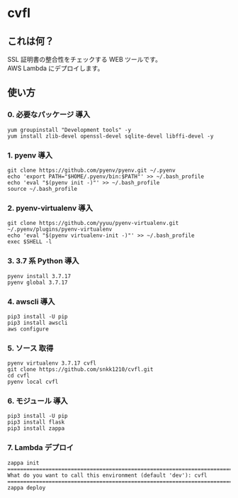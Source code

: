 cvfl
=========

## これは何？

SSL 証明書の整合性をチェックする WEB ツールです。  
AWS Lambda にデプロイします。

## 使い方

### 0. 必要なパッケージ 導入

```
yum groupinstall "Development tools" -y
yum install zlib-devel openssl-devel sqlite-devel libffi-devel -y
```

### 1. pyenv 導入

```
git clone https://github.com/pyenv/pyenv.git ~/.pyenv
echo 'export PATH="$HOME/.pyenv/bin:$PATH"' >> ~/.bash_profile
echo 'eval "$(pyenv init -)"' >> ~/.bash_profile
source ~/.bash_profile
```

### 2. pyenv-virtualenv 導入

```
git clone https://github.com/yyuu/pyenv-virtualenv.git ~/.pyenv/plugins/pyenv-virtualenv
echo 'eval "$(pyenv virtualenv-init -)"' >> ~/.bash_profile
exec $SHELL -l
```

### 3. 3.7 系 Python 導入

```
pyenv install 3.7.17
pyenv global 3.7.17
```

### 4. awscli 導入

```
pip3 install -U pip
pip3 install awscli
aws configure
```

### 5. ソース 取得

```
pyenv virtualenv 3.7.17 cvfl
git clone https://github.com/snkk1210/cvfl.git
cd cvfl
pyenv local cvfl
```

### 6. モジュール 導入

```
pip3 install -U pip
pip3 install flask
pip3 install zappa
```

### 7. Lambda デプロイ

```
zappa init
===========================================================================
What do you want to call this environment (default 'dev'): cvfl
===========================================================================
zappa deploy